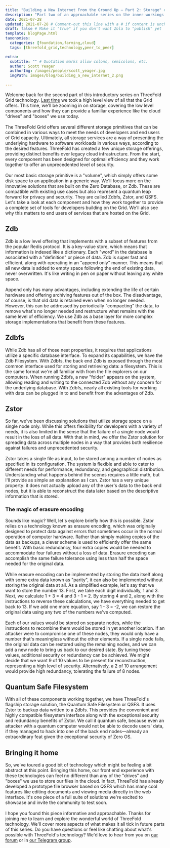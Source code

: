 ```yaml
---
title: "Building a New Internet From the Ground Up – Part 2: Storage" # Quotation marks allow colons, semicolons, etc.
description: "Part two of an approachable series on the inner workings of the ThreeFold Grid. This time, storage" # Quotation marks allow colons, semicolons, etc.
date: 2021-07-28
updated: 2021-07-28 # Comment-out this line with a # if content is unchanged
draft: false # Make it "true" if you don't want Zola to "publish" yet
template: blogPage.html
taxonomies:
  categories: [foundation,farming,cloud]
  tags: [threefold_grid,technology,peer_to_peer]

extra:
  subtitle: "" # Quotation marks allow colons, semicolons, etc.
  author: Scott Yeager
  authorImg: /images/people/scott_yeager.jpg
  imgPath: images/blog/building_a_new_internet_2.png
  
---
```


Welcome back for the second part of this introductory series on ThreeFold Grid technology. [Last time](https://threefold.io/blog/post/an_intro_to_the_threefold_grid/) we took a high level view of all that the Grid offers. This time, we'll be zooming in on storage, covering the low level components and how they can provide a familiar experience like the cloud "drives" and "boxes" we use today.
<br/>
<br/>
The ThreeFold Grid offers several different storage primitives that can be combined in various ways to meet the needs of developers and end users of Grid capacity. Ultimately, all storage services are a way of presenting the underlying hardware to software workloads in various ways, according to the desired features. ThreeFold has created a few unique storage offerings, providing distinct benefits over legacy cloud infrastructure. From the start, every component has been designed for optimal efficiency and they work together to offer an unprecedented level of security.
<br/>
<br/>
Our most basic storage primitive is a "volume", which simply offers some disk space to an application in a generic way. We'll focus more on the innovative solutions that are built on the Zero Database, or Zdb. These are compatible with existing use cases but also represent a quantum leap forward for privacy and security. They are called Zdbfs, Zstor, and QSFS. Let's take a look at each component and how they work together to provide a complete set of tools for developers building on the Grid. We'll also see why this matters to end users of services that are hosted on the Grid.

## Zdb

Zdb is a low level offering that implements with a subset of features from the popular Redis protocol. It is a key-value store, which means that information is indexed like a dictionary. Each "word" in the database is associated with a "definition" or piece of data. Zdb is super fast and efficient, along with operating in an "append only" manner. This means that all new data is added to empty space following the end of existing data, never overwritten. It's like writing in pen on paper without leaving any white space.
<br/>
<br/>
Append only has many advantages, including extending the life of certain hardware and offering archiving features out of the box. The disadvantage, of course, is that old data is retained even when no longer needed. However, this can be addressed by periodically "compacting" the data, to remove what's no longer needed and restructure what remains with the same level of efficiency. We use Zdb as a base layer for more complex storage implementations that benefit from these features.

## Zdbfs

While Zdb has all of those neat properties, it requires that applications utilize a specific database interface. To expand its capabilities, we have the Zdb Filesystem. With Zdbfs, the back end Zdb is exposed through the most common interface used for storing and retrieving data: a filesystem. This is the same format we're all familiar with from the file explorers on our computers. When running Zdbfs, a new "folder" appears on the system, allowing reading and writing to the connected Zdb without any concern for the underlying database. With Zdbfs, nearly all existing tools for working with data can be plugged in to and benefit from the advantages of Zdb.

## Zstor

So far, we've been discussing solutions that utilize storage space on a single node only. While this offers flexibility for developers with a variety of needs, it is also limited in the sense that the failure of a single node would result in the loss of all data. With that in mind, we offer the Zstor solution for spreading data across multiple nodes in a way that provides both resilience against failures and unprecedented security.
<br/>
<br/>
Zstor takes a single file as input, to be stored among a number of nodes as specified in its configuration. The system is flexible and able to cater to different needs for performance, redundancy, and geographical distribution. Understanding what happens behind the scenes requires a little math, but I'll provide as simple an explanation as I can. Zstor has a very unique property: it does not actually upload any of the user's data to the back end nodes, but it is able to reconstruct the data later based on the descriptive information that is stored.

### The magic of erasure encoding

Sounds like magic? Well, let's explore briefly how this is possible. Zstor relies on a technology known as erasure encoding, which was originally designed to protect data against errors that sometimes occur in the normal operation of computer hardware. Rather than simply making copies of the data as backups, a clever scheme is used to efficiently offer the same benefit. With basic redundancy, four extra copies would be needed to accommodate four failures without a loss of data. Erasure encoding can accomplish the same failure tolerance using less than half the space needed for the original data.
<br/>
<br/>
While erasure encoding can be implemented by storing the data itself along with some extra data known as "parity", it can also be implemented without storing the original data at all. As a simplified example, let's say that we want to store the number 13. First, we take each digit individually, 1 and 3. Next, we calculate 1 + 3 = 4 and 3 - 1 = 2. By storing 4 and 2, along with the instructions to reverse these calculations, we have everything needed to get back to 13. If we add one more equation, say 1 - 3 = -2, we can restore the original data using any two of the numbers we've computed.
<br/>
<br/>
Each of our values would be stored on separate nodes, while the instructions to recombine them would be stored in yet another location. If an attacker were to compromise one of these nodes, they would only have a number that's meaningless without the other elements. If a single node fails, the original data can be restored using the remaining nodes, and we can add a new node to bring us back to our desired state. By tuning these values, additional security or redundancy can be achieved. We might decide that we want 9 of 10 values to be present for reconstruction, representing a high level of security. Alternatively, a 2 of 10 arrangement would provide high redundancy, tolerating the failure of 8 nodes.

## Quantum Safe Filesystem

With all of these components working together, we have ThreeFold's flagship storage solution, the Quantum Safe Filesystem or QSFS. It uses Zstor to backup data written to a Zdbfs. This provides the convenient and highly compatible filesystem interface along with the exceptional security and redundancy benefits of Zstor. We call it quantum safe, because even an attacker with a quantum computer would not be able to decode users' data, if they managed to hack into one of the back end nodes—already an extraordinary feat given the exceptional security of Zero OS.

## Bringing it home

So, we've toured a good bit of technology which might be feeling a bit abstract at this point. Bringing this home, our front end experience with these technologies can feel no different than any of the "drives" and "boxes" we use to store our files in the cloud. In fact, ThreeFold has already developed a prototype file browser based on QSFS which has many cool features like editing documents and viewing media directly in the web interface. It's one piece of a full suite of solutions we're excited to showcase and invite the community to test soon.
<br/>
<br/>
I hope you found this piece informative and approachable. Thanks for joining me to learn and explore the wonderful world of ThreeFold technology. We'll cover more aspects of what makes it all tick in future parts of this series. Do you have questions or feel like chatting about what's possible with ThreeFold's technology? We'd love to hear from you on [our forum](https://forum.threefold.io) or in [our Telegram group](https://t.me/threefold).
